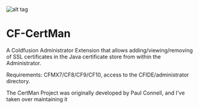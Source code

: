 ![alt tag](https://github.com/cfmaniac/CF-CertMan/blob/master/assets/CertMan-2014.png)
# CF-CertMan
A Coldfusion Administrator Extension that allows adding/viewing/removing of SSL certificates in the Java certificate store from within the Administrator.

Requirements:
CFMX7/CF8/CF9/CF10, access to the CFIDE/administrator directory.

The CertMan Project was originally developed by Paul Connell, and I've taken over maintaining it
